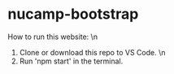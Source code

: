 # nucamp-bootstrap
How to run this website: \n
1. Clone or download this repo to VS Code. \n
2. Run 'npm start' in the terminal.
